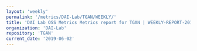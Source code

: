 ```yaml
---
layout: 'weekly'
permalink: '/metrics/DAI-Lab/TGAN/WEEKLY/'
title: 'DAI Lab OSS Metrics Metrics report for TGAN | WEEKLY-REPORT-2019-06-02'
organization: 'DAI-Lab'
repository: 'TGAN'
current_date: '2019-06-02'
---
```


